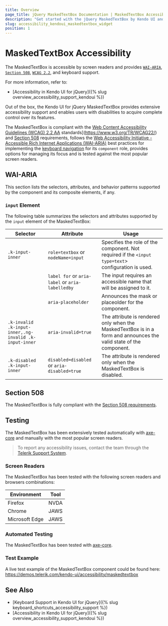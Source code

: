 ```yaml
---
title: Overview
page_title: jQuery MaskedTextBox Documentation | MaskedTextBox Accessibility
description: "Get started with the jQuery MaskedTextBox by Kendo UI and learn about its accessibility support for WAI-ARIA, Section 508, and WCAG 2.2."
slug: accessibility_kendoui_maskedtextbox_widget
position: 1
---
```


# MaskedTextBox Accessibility

The MaskedTextBox is accessible by screen readers and provides [`WAI-ARIA`](https://www.w3.org/WAI/ARIA/apg/), [`Section 508`](https://www.section508.gov/), [`WCAG 2.2`](https://www.w3.org/TR/WCAG22/), and keyboard support.

For more information, refer to:
* [Accessibility in Kendo UI for jQuery]({% slug overview_accessibility_support_kendoui %})




Out of the box, the Kendo UI for jQuery MaskedTextBox provides extensive accessibility support and enables users with disabilities to acquire complete control over its features.


The MaskedTextBox is compliant with the [Web Content Accessibility Guidelines (WCAG) 2.2  AA](https://www.w3.org/TR/WCAG22/) standards](https://www.w3.org/TR/WCAG22/) and [Section 508](http://www.section508.gov/) requirements, follows the [Web Accessibility Initiative - Accessible Rich Internet Applications (WAI-ARIA)](https://www.w3.org/WAI/ARIA/apg/) best practices for implementing the [keyboard navigation](#keyboard-navigation) for its `component` role, provides options for managing its focus and is tested against the most popular screen readers.

## WAI-ARIA


This section lists the selectors, attributes, and behavior patterns supported by the component and its composite elements, if any.

### `input` Element


The following table summarizes the selectors and attributes supported by the `input` element of the MaskedTextBox:

| Selector | Attribute | Usage |
| -------- | --------- | ----- |
| `.k-input-inner` | `role=textbox` or `nodeName=input` | Specifies the role of the component. Not required if the `<input type=text`> configuration is used. |
|  | `label for` or `aria-label` or `aria-labelledby` | The input requires an accessible name that will be assigned to it. |
|  | `aria-placeholder` | Announces the mask or placeolder for the component. |
| `.k-invalid .k-input-inner,.ng-invalid .k-input-inner` | `aria-invalid=true` | The attribute is rendered only when the MaskedTextBox is in a form and announces the valid state of the component. |
| `.k-disabled .k-input-inner` | `disabled=disabled` or `aria-disabled=true` | The attribute is rendered only when the MaskedTextBox is disabled. |

## Section 508


The MaskedTextBox is fully compliant with the [Section 508 requirements](http://www.section508.gov/).

## Testing


The MaskedTextBox has been extensively tested automatically with [axe-core](https://github.com/dequelabs/axe-core) and manually with the most popular screen readers.

> To report any accessibility issues, contact the team through the [Telerik Support System](https://www.telerik.com/account/support-center).

### Screen Readers


The MaskedTextBox has been tested with the following screen readers and browsers combinations:

| Environment | Tool |
| ----------- | ---- |
| Firefox | NVDA |
| Chrome | JAWS |
| Microsoft Edge | JAWS |



### Automated Testing

The MaskedTextBox has been tested with [axe-core](https://github.com/dequelabs/axe-core).

### Test Example

A live test example of the MaskedTextBox component could be found here: https://demos.telerik.com/kendo-ui/accessibility/maskedtextbox

## See Also

* [Keyboard Support in Kendo UI for jQuery]({% slug keyboard_shortcuts_accessibility_support %})
* [Accessibility in Kendo UI for jQuery]({% slug overview_accessibility_support_kendoui %})